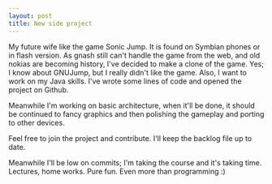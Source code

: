 ```yaml
---
layout: post
title: New side project
---
```


My future wife like the game Sonic Jump. It is found on Symbian phones or in flash version. As gnash still can't handle the game from the web, and old nokias are becoming history, I've decided to make a clone of the game. Yes; I know about GNUJump, but I really didn't like the game. Also, I want to work on my Java skills. 
I've wrote some lines of code and opened the project on Github.

Meanwhile I'm working on basic architecture, when it'll be done, it should be continued to fancy graphics and then polishing the gameplay and porting to other devices.

Feel free to join the project and contribute. I'll keep the backlog file up to date.

Meanwhile I'll be low on commits; I'm taking the course and it's taking time. Lectures, home works. Pure fun. Even more than programming :)
